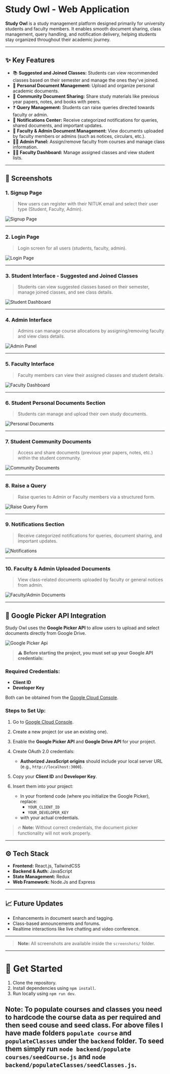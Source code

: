 # Study Owl - Web Application

**Study Owl** is a study management platform designed primarily for university students and faculty members. It enables smooth document sharing, class management, query handling, and notification delivery, helping students stay organized throughout their academic journey.

---

## ✨ Key Features

- 📚 **Suggested and Joined Classes:** Students can view recommended classes based on their semester and manage the ones they've joined.
- 📝 **Personal Document Management:** Upload and organize personal academic documents.
- 📖 **Community Document Sharing:** Share study materials like previous year papers, notes, and books with peers.
- ❓ **Query Management:** Students can raise queries directed towards faculty or admin.
- 🔔 **Notifications Center:** Receive categorized notifications for queries, shared documents, and important updates.
- 📂 **Faculty & Admin Document Management:** View documents uploaded by faculty members or admins (such as notices, circulars, etc.).
- 👨‍🏫 **Admin Panel:** Assign/remove faculty from courses and manage class information.
- 👩‍🏫 **Faculty Dashboard:** Manage assigned classes and view student lists.

---

## 📸 Screenshots

### 1. Signup Page
> New users can register with their NITUK email and select their user type (Student, Faculty, Admin).

![Signup Page](./screenshots/st-06.png)

---

### 2. Login Page
> Login screen for all users (students, faculty, admin).

![Login Page](./screenshots/st-13.png)

---

### 3. Student Interface - Suggested and Joined Classes
> Students can view suggested classes based on their semester, manage joined classes, and see class details.

![Student Dashboard](./screenshots/st-04.png)

---

### 4. Admin Interface
> Admins can manage course allocations by assigning/removing faculty and view class details.

![Admin Panel](./screenshots/st-11.png)

---

### 5. Faculty Interface
> Faculty members can view their assigned classes and student details.

![Faculty Dashboard](./screenshots/st-12.png)

---

### 6. Student Personal Documents Section
> Students can manage and upload their own study documents.

![Personal Documents](./screenshots/st-05.png)

---

### 7. Student Community Documents
> Access and share documents (previous year papers, notes, etc.) within the student community.

![Community Documents](./screenshots/st-07.png)

---

### 8. Raise a Query
> Raise queries to Admin or Faculty members via a structured form.

![Raise Query Form](./screenshots/st-08.png)

---

### 9. Notifications Section
> Receive categorized notifications for queries, document sharing, and important updates.

![Notifications](./screenshots/st-09.png)

---

### 10. Faculty & Admin Uploaded Documents
> View class-related documents uploaded by faculty or general notices from admin.

![Faculty/Admin Documents](./screenshots/st-10.png)

---

## 📑 Google Picker API Integration

Study Owl uses the **Google Picker API** to allow users to upload and select documents directly from Google Drive.

![Google Picker Api](./screenshots/picker.png)

> ⚠️ **Before starting the project, you must set up your Google API credentials:**

### Required Credentials:
- **Client ID**
- **Developer Key**

Both can be obtained from the [Google Cloud Console](https://console.cloud.google.com/).

### Steps to Set Up:

1. Go to [Google Cloud Console](https://console.cloud.google.com/).
2. Create a new project (or use an existing one).
3. Enable the **Google Picker API** and **Google Drive API** for your project.
4. Create OAuth 2.0 credentials:
   - **Authorized JavaScript origins** should include your local server URL (e.g., `http://localhost:3000`).
5. Copy your **Client ID** and **Developer Key**.

6. Insert them into your project:
   - In your frontend code (where you initialize the Google Picker), replace:
     - `YOUR_CLIENT_ID`
     - `YOUR_DEVELOPER_KEY`
   - with your actual credentials.

> 🔥 **Note:** Without correct credentials, the document picker functionality will not work properly.

---


## ⚙️ Tech Stack

- **Frontend:** React.js, TailwindCSS
- **Backend & Auth:** JavaScript
- **State Management:** Redux
- **Web Framework:** Node.Js and Express

---

## 📈 Future Updates

- Enhancements in document search and tagging.
- Class-based announcements and forums.
- Realtime interactions like live chatting and video conference.

---

> **Note:** All screenshots are available inside the `screenshots/` folder.

---

# 🚀 Get Started

1. Clone the repository.
2. Install dependencies using `npm install`.
4. Run locally using `npm run dev`.

**Note:** To populate courses and classes you need to hardcode the course data as per required and then seed couse and seed class. For above files I have made folders `populate course` and `populateClasses` under the `backend` folder. To seed them simply run `node backend/populate courses/seedCourse.js` and `node backend/populateClasses/seedClasses.js`.
---


